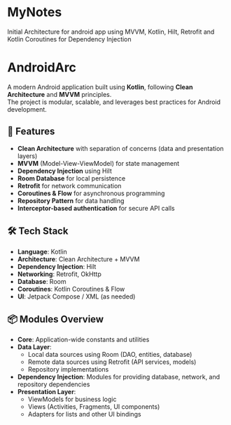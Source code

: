 # MyNotes

Initial Architecture for android app using MVVM, Kotlin, Hilt, Retrofit and Kotlin Coroutines for Dependency Injection

# AndroidArc

A modern Android application built using **Kotlin**, following **Clean Architecture** and **MVVM** principles.  
The project is modular, scalable, and leverages best practices for Android development.

## 🚀 Features

- **Clean Architecture** with separation of concerns (data and presentation layers)
- **MVVM** (Model-View-ViewModel) for state management
- **Dependency Injection** using Hilt
- **Room Database** for local persistence
- **Retrofit** for network communication
- **Coroutines & Flow** for asynchronous programming
- **Repository Pattern** for data handling
- **Interceptor-based authentication** for secure API calls

## 🛠️ Tech Stack

- **Language**: Kotlin
- **Architecture**: Clean Architecture + MVVM
- **Dependency Injection**: Hilt
- **Networking**: Retrofit, OkHttp
- **Database**: Room
- **Coroutines**: Kotlin Coroutines & Flow
- **UI**: Jetpack Compose / XML (as needed)

## 📦 Modules Overview

- **Core**: Application-wide constants and utilities
- **Data Layer**:
  - Local data sources using Room (DAO, entities, database)
  - Remote data sources using Retrofit (API services, models)
  - Repository implementations
- **Dependency Injection**: Modules for providing database, network, and repository dependencies
- **Presentation Layer**:
  - ViewModels for business logic
  - Views (Activities, Fragments, UI components)
  - Adapters for lists and other UI bindings
